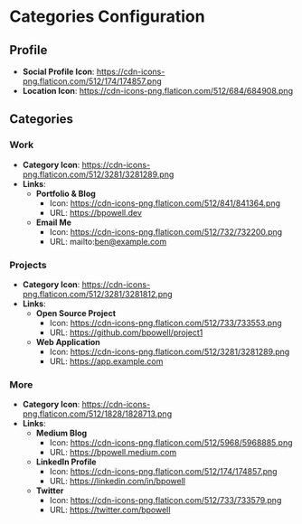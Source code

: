 # Categories Configuration

## Profile
- **Social Profile Icon**: https://cdn-icons-png.flaticon.com/512/174/174857.png
- **Location Icon**: https://cdn-icons-png.flaticon.com/512/684/684908.png

## Categories

### Work
- **Category Icon**: https://cdn-icons-png.flaticon.com/512/3281/3281289.png
- **Links**:
  - **Portfolio & Blog**
    - Icon: https://cdn-icons-png.flaticon.com/512/841/841364.png
    - URL: https://bpowell.dev
  - **Email Me**
    - Icon: https://cdn-icons-png.flaticon.com/512/732/732200.png
    - URL: mailto:ben@example.com

### Projects
- **Category Icon**: https://cdn-icons-png.flaticon.com/512/3281/3281812.png
- **Links**:
  - **Open Source Project**
    - Icon: https://cdn-icons-png.flaticon.com/512/733/733553.png
    - URL: https://github.com/bpowell/project1
  - **Web Application**
    - Icon: https://cdn-icons-png.flaticon.com/512/3281/3281289.png
    - URL: https://app.example.com

### More
- **Category Icon**: https://cdn-icons-png.flaticon.com/512/1828/1828713.png
- **Links**:
  - **Medium Blog**
    - Icon: https://cdn-icons-png.flaticon.com/512/5968/5968885.png
    - URL: https://bpowell.medium.com
  - **LinkedIn Profile**
    - Icon: https://cdn-icons-png.flaticon.com/512/174/174857.png
    - URL: https://linkedin.com/in/bpowell
  - **Twitter**
    - Icon: https://cdn-icons-png.flaticon.com/512/733/733579.png
    - URL: https://twitter.com/bpowell